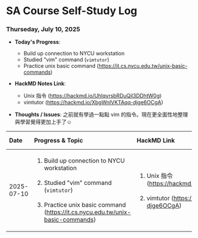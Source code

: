 # SA Course Self-Study Log

### Thurseday, July 10, 2025

* **Today's Progress**:
    * Build up connection to NYCU workstation 
    * Studied "vim" command (`vimtutor`)
    * Practice unix basic command (https://it.cs.nycu.edu.tw/unix-basic-commands)
* **HackMD Notes Link**:
    * Unix 指令 (https://hackmd.io/UhlqyrsbRDuQil3DDhtW0g)
    * vimtutor (https://hackmd.io/XbgWnIVKTAqq-djge6OCgA)

* **Thoughts / Issues**:
    之前就有學過一點點 vim 的指令。現在更全面性地整理與學習覺得更加上手了☺️


| Date| Progress & Topic| HackMD Link| Thoughts & Issues|
| :--- | :--- | :--- | :--- |
| 2025-07-10 |<ol><li> Build up connection to NYCU workstation</li><br><li>Studied "vim" command (`vimtutor`)</li><br><li>Practice unix basic command (https://it.cs.nycu.edu.tw/unix-basic-commands)</li> | <ol><li>Unix 指令 (https://hackmd.io/UhlqyrsbRDuQil3DDhtW0g)</li><br><li>vimtutor (https://hackmd.io/XbgWnIVKTAqq-djge6OCgA)</li>| 之前就有學過一點點 vim 的指令。現在更全面性地整理與學習覺得更加上手了☺️  |  
